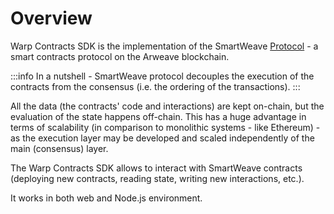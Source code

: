 # Overview

Warp Contracts SDK is the implementation of the SmartWeave [Protocol](https://academy.warp.cc/docs/sdk/smartweave-protocol) - a smart contracts protocol on the Arweave blockchain.

:::info
In a nutshell - SmartWeave protocol decouples the execution of the contracts from the consensus (i.e. the ordering of the transactions).
:::

All the data (the contracts' code and interactions) are kept on-chain, but the evaluation of the state happens off-chain.
This has a huge advantage in terms of scalability (in comparison to monolithic systems - like Ethereum) - as the execution layer
may be developed and scaled independently of the main (consensus) layer.

The Warp Contracts SDK allows to interact with SmartWeave contracts (deploying new contracts, reading state, writing new interactions, etc.).

It works in both web and Node.js environment.
